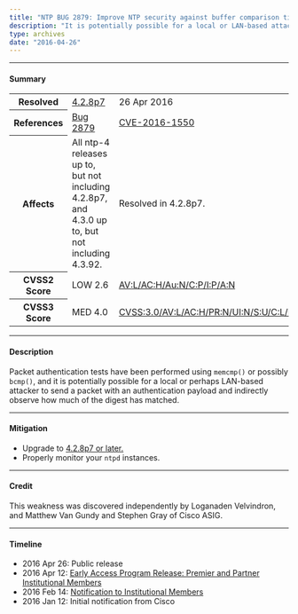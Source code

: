 ```yaml
---
title: "NTP BUG 2879: Improve NTP security against buffer comparison timing attacks"
description: "It is potentially possible for a local or LAN-based attacker to send a packet with an authentication payload and indirectly observe how much of the digest has matched. This bug was resolved in NTP 4.2.8p7."
type: archives
date: "2016-04-26"
---
```


* * *

#### Summary

<table>
  <tbody>
	<tr>
		<th><b>Resolved</b></th>
		<td><a href="/support/securitynotice/4_2_8p7-release-announcement/">4.2.8p7</a></td>
		<td>26 Apr 2016</td>
	</tr>
	<tr>
		<th><b>References</b></th>
		<td><a href="https://bugs.ntp.org/show_bug.cgi?id=2879">Bug 2879</a></td>
		<td><a href="https://nvd.nist.gov/vuln/detail/CVE-2016-1550">CVE-2016-1550</a></td>
	</tr>
	<tr>
		<th><b>Affects</b></th>
		<td>All ntp-4 releases up to, but not including 4.2.8p7,<br> and 4.3.0 up to, but not including 4.3.92.</td>
		<td>Resolved in 4.2.8p7.</td>
	</tr>
	<tr>
		<th><b>CVSS2 Score</b></th>
		<td>LOW 2.6</td>
		<td><a href="https://nvd.nist.gov/vuln-metrics/cvss/v2-calculator?calculator&version=2.0&vector=(AV:L/AC:H/Au:N/C:P/I:P/A:N)">AV:L/AC:H/Au:N/C:P/I:P/A:N</a></td>
	</tr>
	<tr>
		<th><b>CVSS3 Score<b></th>
		<td>MED 4.0</td>
		<td><a href="https://www.first.org/cvss/calculator/3.0#CVSS:3.0/AV:L/AC:H/PR:N/UI:N/S:U/C:L/I:L/A:N">CVSS:3.0/AV:L/AC:H/PR:N/UI:N/S:U/C:L/I:L/A:N</a></td>
	</tr>	
  </tbody>	
</table>

* * *
    
#### Description 

Packet authentication tests have been performed using `memcmp()` or possibly `bcmp()`, and it is potentially possible for a local or perhaps LAN-based attacker to send a packet with an authentication payload and indirectly observe how much of the digest has matched.

* * *
    
#### Mitigation

* Upgrade to [4.2.8p7 or later.](https://downloads.nwtime.org/ntp/4.2.8/)
* Properly monitor your `ntpd` instances. 

* * *

#### Credit

This weakness was discovered independently by Loganaden Velvindron, and Matthew Van Gundy and Stephen Gray of Cisco ASIG.

* * *

#### Timeline

* 2016 Apr 26: Public release
* 2016 Apr 12: [Early Access Program Release: Premier and Partner Institutional Members](https://www.nwtime.org/membership/benefits/)
* 2016 Feb 14: [Notification to Institutional Members](https://www.nwtime.org/membership/benefits/)
* 2016 Jan 12: Initial notification from Cisco
